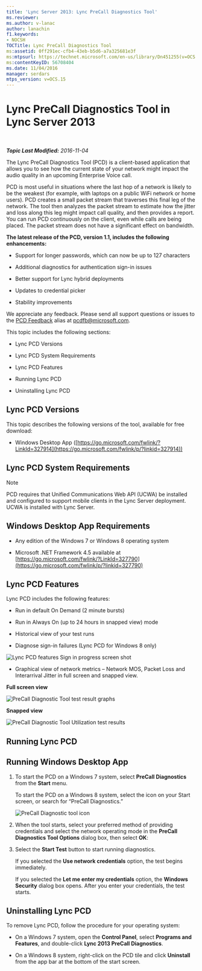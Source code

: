 ```yaml
---
title: 'Lync Server 2013: Lync PreCall Diagnostics Tool'
ms.reviewer: 
ms.author: v-lanac
author: lanachin
f1.keywords:
- NOCSH
TOCTitle: Lync PreCall Diagnostics Tool
ms:assetid: 0ff291ec-cfb4-43eb-b5d6-a7a325681e3f
ms:mtpsurl: https://technet.microsoft.com/en-us/library/Dn451255(v=OCS.15)
ms:contentKeyID: 56708404
ms.date: 11/04/2016
manager: serdars
mtps_version: v=OCS.15
---
```


<div data-xmlns="http://www.w3.org/1999/xhtml">

<div class="topic" data-xmlns="http://www.w3.org/1999/xhtml" data-msxsl="urn:schemas-microsoft-com:xslt" data-cs="http://msdn.microsoft.com/">

<div data-asp="http://msdn2.microsoft.com/asp">

# Lync PreCall Diagnostics Tool in Lync Server 2013

</div>

<div id="mainSection">

<div id="mainBody">

<span> </span>

_**Topic Last Modified:** 2016-11-04_

The Lync PreCall Diagnostics Tool (PCD) is a client-based application that allows you to see how the current state of your network might impact the audio quality in an upcoming Enterprise Voice call.

PCD is most useful in situations where the last hop of a network is likely to be the weakest (for example, with laptops on a public WiFi network or home users). PCD creates a small packet stream that traverses this final leg of the network. The tool then analyzes the packet stream to estimate how the jitter and loss along this leg might impact call quality, and then provides a report. You can run PCD continuously on the client, even while calls are being placed. The packet stream does not have a significant effect on bandwidth.

**The latest release of the PCD, version 1.1, includes the following enhancements:**

  - Support for longer passwords, which can now be up to 127 characters

  - Additional diagnostics for authentication sign-in issues

  - Better support for Lync hybrid deployments

  - Updates to credential picker

  - Stability improvements

We appreciate any feedback. Please send all support questions or issues to the [PCD Feedback](mailto:pcdfb@microsoft.com) alias at <pcdfb@microsoft.com>.

This topic includes the following sections:

  - Lync PCD Versions

  - Lync PCD System Requirements

  - Lync PCD Features

  - Running Lync PCD

  - Uninstalling Lync PCD

<span id="Version"></span>

<div>

## Lync PCD Versions

This topic describes the following versions of the tool, available for free download:

  - Windows Desktop App ([https://go.microsoft.com/fwlink/?LinkId=327914](https://go.microsoft.com/fwlink/p/?linkid=327914))

</div>

<span id="Requirements"></span>

<div>

## Lync PCD System Requirements

<div>


> [!NOTE]  
> PCD requires that Unified Communications Web API (UCWA) be installed and configured to support mobile clients in the Lync Server deployment. UCWA is installed with Lync Server.



</div>

<div>

## Windows Desktop App Requirements

  - Any edition of the Windows 7 or Windows 8 operating system

  - Microsoft .NET Framework 4.5 available at [https://go.microsoft.com/fwlink/?LinkId=327790](https://go.microsoft.com/fwlink/p/?linkid=327790)

</div>

</div>

<span id="features"></span>

<div>

## Lync PCD Features

Lync PCD includes the following features:

  - Run in default On Demand (2 minute bursts)

  - Run in Always On (up to 24 hours in snapped view) mode

  - Historical view of your test runs

  - Diagnose sign-in failures (Lync PCD for Windows 8 only)

![Lync PCD features Sign in progress screen shot](images/Dn451255.7e0eb891-1481-47ae-8d63-164468f69c96(OCS.15).png "Lync PCD features Sign in progress screen shot")

  - Graphical view of network metrics – Network MOS, Packet Loss and Interarrival Jitter in full screen and snapped view.

**Full screen view**

![PreCall Diagnostic Tool test result graphs](images/Dn451255.5d01fd94-9e59-4823-96c7-7a1c83dd7d31(OCS.15).png "PreCall Diagnostic Tool test result graphs")

**Snapped view**

![PreCall Diagnostic Tool Utilization test results](images/Dn451255.30501ba7-22d1-4db1-9297-56cf7dc6721c(OCS.15).png "PreCall Diagnostic Tool Utilization test results")

</div>

<span id="running"></span>

<div>

## Running Lync PCD

<div>

## Running Windows Desktop App

1.  To start the PCD on a Windows 7 system, select **PreCall Diagnostics** from the **Start** menu.
    
    To start the PCD on a Windows 8 system, select the icon on your Start screen, or search for “PreCall Diagnostics.”
    
    ![PreCall Diagnostic tool icon](images/Dn451255.c9800fde-54f6-4efe-bb35-1a38064ec380(OCS.15).png "PreCall Diagnostic tool icon")

2.  When the tool starts, select your preferred method of providing credentials and select the network operating mode in the **PreCall Diagnostics Tool Options** dialog box, then select **OK**:

3.  Select the **Start Test** button to start running diagnostics.
    
    If you selected the **Use network credentials** option, the test begins immediately.
    
    If you selected the **Let me enter my credentials** option, the **Windows Security** dialog box opens. After you enter your credentials, the test starts.

</div>

</div>

<span id="uninstall"></span>

<div>

## Uninstalling Lync PCD

To remove Lync PCD, follow the procedure for your operating system:

  - On a Windows 7 system, open the **Control Panel**, select **Programs and Features**, and double-click **Lync 2013 PreCall Diagnostics**.

  - On a Windows 8 system, right-click on the PCD tile and click **Uninstall** from the app bar at the bottom of the start screen.

</div>

</div>

<span> </span>

</div>

</div>

</div>

